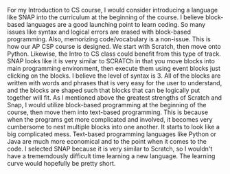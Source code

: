 For my Introduction to CS course, I would consider introducing a language like SNAP into the curriculum at the beginning of the course.
I believe block-based languages are a good launching point to learn coding. So many issues like syntax and logical errors are
erased with block-based programming. Also, memorizing code/vocabulary is a non-issue. This is how our AP CSP course is designed.
We start with Scratch, then move onto Python. Likewise, the Intro to CS class could benefit from this type of track.
SNAP looks like it is very similar to SCRATCh in that you move blocks into main programming environment, then execute them using event blocks
just clicking on the blocks.
I believe the level of syntax is 3. All of the blocks are written with words and phrases that is very easy for the user to understand, and
the blocks are shaped such that blocks that can be logically put together will fit.
As I mentioned above the greatest strengths of Scratch and Snap, I would utilize block-based programming at the beginning of the course, then move
them into text-based programming. This is because when the programs get more complicated and involved, it becomes very cumbersome to nest multiple
blocks into one another. It starts to look like a big complicated mess. Text-based programming languages like Python or Java are much more
economical and to the point when it comes to the code.
I selected SNAP because it is very similar to Scratch, so I wouldn't have a trememdously difficult time learning a new language.
The learning curve would hopefully be pretty short.
